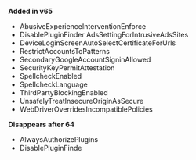 **Added in v65**
* AbusiveExperienceInterventionEnforce
* DisablePluginFinder	AdsSettingForIntrusiveAdsSites
* DeviceLoginScreenAutoSelectCertificateForUrls
* RestrictAccountsToPatterns
* SecondaryGoogleAccountSigninAllowed
* SecurityKeyPermitAttestation
* SpellcheckEnabled
* SpellcheckLanguage
* ThirdPartyBlockingEnabled
* UnsafelyTreatInsecureOriginAsSecure
* WebDriverOverridesIncompatiblePolicies



**Disappears after 64**	
* AlwaysAuthorizePlugins
* DisablePluginFinde
